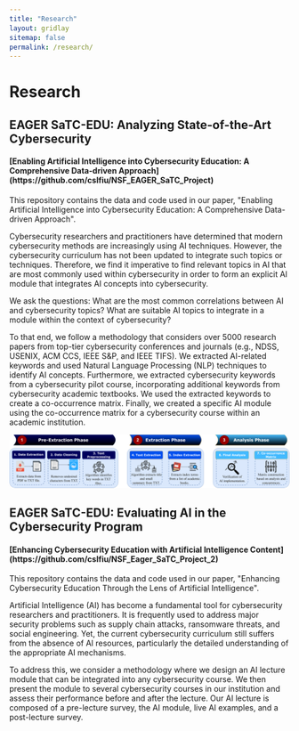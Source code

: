 ```yaml
---
title: "Research"
layout: gridlay
sitemap: false
permalink: /research/
---
```


<style>
img{
  border-radius: 10px;
}
.col-md-3 {
  margin-top:10px;
  margin-bottom:10px;
  padding:0px;
  display:block;
  overflow:hidden;
  text-align:center;
  display: table-cell;
  background: white;
  border-radius: 20px;
  height: auto;
}
iframe {
  margin:0;
  padding:0;
  width: 175px;
  display: inline;
  vertical-align: middle;
}
</style>

# Research

## EAGER SaTC-EDU: Analyzing State-of-the-Art Cybersecurity


<div class="jumbotron">
<div class="col-md-12 col-sm-12">
<h4>[Enabling Artificial Intelligence into Cybersecurity Education: A Comprehensive Data-driven Approach](https://github.com/cslfiu/NSF_EAGER_SaTC_Project)</h4>

This repository contains the data and code used in our paper, "Enabling Artificial Intelligence into Cybersecurity Education: A Comprehensive Data-driven Approach".

Cybersecurity researchers and practitioners have determined that modern cybersecurity methods are increasingly using AI techniques. However, the cybersecurity curriculum has not been updated to integrate such topics or techniques. Therefore, we find it imperative to find relevant topics in AI that are most commonly used within cybersecurity in order to form an explicit AI module that integrates AI concepts into cybersecurity.

We ask the questions: What are the most common correlations between AI and cybersecurity topics? What are suitable AI topics to integrate in a module within the context of cybersecurity?

To that end, we follow a methodology that considers over 5000 research papers from top-tier cybersecurity conferences and journals (e.g., NDSS, USENIX, ACM CCS, IEEE S\&P, and IEEE TIFS). We extracted AI-related keywords and used Natural Language Processing (NLP) techniques to identify AI concepts. Furthermore, we extracted cybersecurity keywords from a cybersecurity pilot course, incorporating additional keywords from cybersecurity academic textbooks. We used the extracted keywords to create a co-occurrence matrix. Finally, we created a specific AI module using the co-occurrence matrix for a cybersecurity course within an academic institution.

  <img src="https://github.com/fbrit005/enabling-ai-cybersec/blob/6a861265a087bece06d5e59f9304fe18c731b300/images/proj1_meth.png"/>

</div>
</div>




## EAGER SaTC-EDU: Evaluating AI in the Cybersecurity Program

<div class="jumbotron">
<div class="col-md-12 col-sm-12">
<h4>[Enhancing Cybersecurity Education with Artificial Intelligence Content](https://github.com/cslfiu/NSF_Eager_SaTC_Project_2)</h4>

This repository contains the data and code used in our paper, "Enhancing Cybersecurity Education Through the Lens of Artificial Intelligence".

Artificial Intelligence (AI) has become a fundamental tool for cybersecurity researchers and practitioners. It is frequently used to address major security problems such as supply chain attacks, ransomware threats, and social engineering. Yet, the current cybersecurity curriculum still suffers from the absence of AI resources, particularly the detailed understanding of the appropriate AI mechanisms.

To address this, we consider a methodology where we design an AI lecture module that can be integrated into any cybersecurity course. We then present the module to several cybersecurity courses in our institution and assess their performance before and after the lecture. Our AI lecture is composed of a pre-lecture survey, the AI module, live AI examples, and a post-lecture survey.

</div>
</div>
